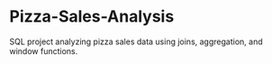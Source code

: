 # Pizza-Sales-Analysis
SQL project analyzing pizza sales data using joins, aggregation, and window functions.
